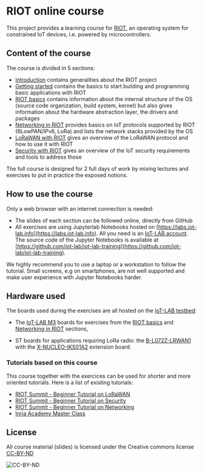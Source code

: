 # RIOT online course

This project provides a learning course for [RIOT](https://riot-os.org), an
operating system for constrained IoT devices, i.e. powered by microcontrollers.

## Content of the course

The course is divided in 5 sections:

- [Introduction](https://riot-os.github.io/riot-course/slides/01-introduction)
  contains generalities about the RIOT project
- [Getting started](https://riot-os.github.io/riot-course/slides/02-getting-started)
  contains the basics to start building and programming basic applications
  with RIOT
- [RIOT basics](https://riot-os.github.io/riot-course/slides/03-riot-basics)
  contains information about the internal structure of the OS (source code
  organization, build system, kernel) but also gives information about the
  hardware abstraction layer, the drivers and packages
- [Networking in RIOT](https://riot-os.github.io/riot-course/slides/04-networking-in-riot)
  provides basics on IoT protocols supported by RIOT (6LowPAN/IPv6, LoRa) and
  lists the network stacks provided by the OS
- [LoRaWAN with RIOT](https://riot-os.github.io/riot-course/slides/05-lorawan-with-riot)
  gives an overview of the LoRaWAN protocol and how to use it with RIOT
- [Security with RIOT](https://riot-os.github.io/riot-course/slides/06-security-with-riot)
  gives an overview of the IoT security requirements and tools to address those

The full course is designed for 2 full days of work by mixing lectures and
exercises to put in practice the exposed notions.

## How to use the course

Only a web browser with an internet connection is needed:

- The slides of each section can be followed online, directly from GitHub
- All exercises are using Jupyterlab Notebooks hosted on
  [https://labs.iot-lab.info](https://labs.iot-lab.info). All you need is an
  [IoT-LAB account](https://www.iot-lab.info/testbed/signup).
  The source code of the Jupyter Notebooks is available at
  [https://github.com/iot-lab/iot-lab-training](https://github.com/iot-lab/iot-lab-training).


We highly recommend you to use a laptop or a workstation to follow the tutorial.
Small screens, e.g on smartphones, are not well supported and make user experience with Jupyter
Notebooks harder.

## Hardware used

The boards used during the exercises are all hosted on the
[IoT-LAB testbed](https://www.iot-lab.info):

- The [IoT-LAB M3](https://www.iot-lab.info/docs/boards/iot-lab-m3/) boards for
  exercises from the [RIOT basics](https://riot-os.github.io/riot-course/slides/03-riot-basics)
  and [Networking in RIOT](https://riot-os.github.io/riot-course/slides/04-networking-in-riot) sections,

- ST boards for applications requiring LoRa radio: the
  [B-L072Z-LRWAN1](http://www.st.com/en/evaluation-tools/b-l072z-lrwan1.html)
  with the
  [X-NUCLEO-IKS01A2](http://www.st.com/en/ecosystems/x-nucleo-iks01a2.html)
  extension board.

### Tutorials based on this course

This course together with the exercices can be used for shorter and more
oriented tutorials.
Here is a list of existing tutorials:

- [RIOT Summit - Beginner Tutorial on LoRaWAN](https://riot-os.github.io/riot-course/slides/tutorial-summit-lorawan)
- [RIOT Summit - Beginner Tutorial on Security](https://riot-os.github.io/riot-course/slides/tutorial-summit-security)
- [RIOT Summit - Beginner Tutorial on Networking](https://riot-os.github.io/riot-course/slides/tutorial-summit-networking)
- [Inria Academy Master Class](https://riot-os.github.io/riot-course/slides/tutorial-inria-academy)

## License

All course material (slides) is licensed under the Creative commons license
[CC-BY-ND](https://creativecommons.org/licenses/by-nd/4.0/)

![CC-BY-ND](https://mirrors.creativecommons.org/presskit/buttons/80x15/png/by-nd.png)
